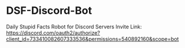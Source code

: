 # DSF-Discord-Bot
Daily Stupid Facts Robot for Discord Servers
Invite Link: https://discord.com/oauth2/authorize?client_id=733410082607333536&permissions=540892160&scope=bot
